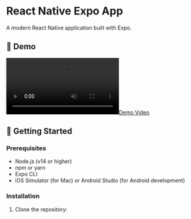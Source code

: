 # React Native Expo App

A modern React Native application built with Expo.

## 🎥 Demo

[![Demo Video](./ScreenRecording_01-05-2025%2016-17-17_1.MP4)](./ScreenRecording_01-05-2025%2016-17-17_1.MP4)
## 🚀 Getting Started

### Prerequisites

- Node.js (v14 or higher)
- npm or yarn
- Expo CLI
- iOS Simulator (for Mac) or Android Studio (for Android development)

### Installation

1. Clone the repository:
